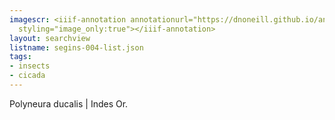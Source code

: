 ```yaml
---
imagescr: <iiif-annotation annotationurl="https://dnoneill.github.io/annotate/annotations/segins-004-2.json"
  styling="image_only:true"></iiif-annotation>
layout: searchview
listname: segins-004-list.json
tags:
- insects
- cicada
---
```

Polyneura ducalis | Indes Or. 